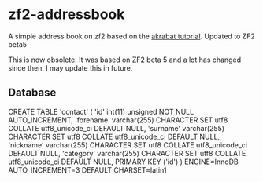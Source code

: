 zf2-addressbook
===============

A simple address book on zf2 based on the [akrabat tutorial](http://akrabat.com/zend-framework-2-tutorial/ "Getting started with Zend Framework 2 beta"). Updated to ZF2 beta5

This is now obsolete. It was based on ZF2 beta 5 and a lot has changed since then. I may update this in future.


Database
--------

  CREATE TABLE 'contact' (
    'id' int(11) unsigned NOT NULL AUTO_INCREMENT,
    'forename' varchar(255) CHARACTER SET utf8 COLLATE utf8_unicode_ci DEFAULT NULL,
    'surname' varchar(255) CHARACTER SET utf8 COLLATE utf8_unicode_ci DEFAULT NULL,
    'nickname' varchar(255) CHARACTER SET utf8 COLLATE utf8_unicode_ci DEFAULT NULL,
    'category' varchar(255) CHARACTER SET utf8 COLLATE utf8_unicode_ci DEFAULT NULL,
    PRIMARY KEY ('id')
  ) ENGINE=InnoDB AUTO_INCREMENT=3 DEFAULT CHARSET=latin1


